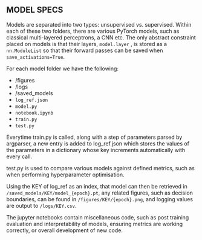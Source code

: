 ## MODEL SPECS

Models are separated into two types: unsupervised vs. supervised. Within each of these two folders, there are various PyTorch models, such as classical multi-layered perceptrons, a CNN etc. The only abstract constraint placed on models is that their layers, `model.layer` , is stored as a `nn.ModuleList` so that their forward passes can be saved when `save_activations=True`. 

For each model folder we have the following:

- /figures
- /logs
- /saved_models
- `log_ref.json`
- `model.py`
- `notebook.ipynb`
- `train.py`
- `test.py`

Everytime train.py is called, along with a step of parameters parsed by argparser, a new entry is added to log_ref.json which stores the values of the parameters in a dictionary whose key increments automatically with every call. 

test.py is used to compare various models against defined metrics, such as when performing hyperparameter optimisation.

Using the KEY of log_ref as an index, that model can then be retrieved in `/saved_models/KEY/model_{epoch}.pt`, any related figures, such as decision boundaries, can be found in `/figures/KEY/{epoch}.png`, and logging values are output to `/logs/KEY.csv`.

The jupyter notebooks contain miscellaneous code, such as post training evaluation and interpretability of models, ensuring metrics are working correctly, or overall development of new code.